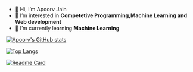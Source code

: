 - 👋 Hi, I’m Apoorv Jain
- 👀 I’m interested in **Competetive Programming,Machine Learning and Web development**
- 🌱 I’m currently learning **Machine Learning**




[![Apoorv's GitHub stats](https://github-readme-stats.vercel.app/api?username=apoorv-14200&show_icons=true&theme=radical)](https://github.com/apoorv-14200/github-readme-stats)


[![Top Langs](https://github-readme-stats.vercel.app/api/top-langs/?username=apoorv-14200&langs_count=8&theme=radical)](https://github.com/apoorv-14200/github-readme-stats)


[![Readme Card](https://github-readme-stats.vercel.app/api/pin/?username=apoorv-14200&repo=github-readme-stats)](https://github.com/apoorv-14200/github-readme-stats)

<!---
apoorv-14200/apoorv-14200 is a ✨ special ✨ repository because its `README.md` (this file) appears on your GitHub profile.
You can click the Preview link to take a look at your changes.
--->
